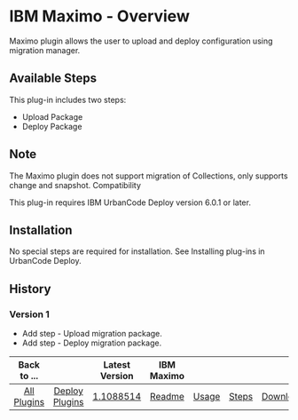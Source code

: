 
# IBM Maximo - Overview


Maximo plugin allows the user to upload and deploy configuration using migration manager.

## Available Steps

This plug-in includes two steps:

- Upload Package
- Deploy Package

## Note

The Maximo plugin does not support migration of Collections, only supports change and snapshot.
Compatibility

This plug-in requires IBM UrbanCode Deploy version 6.0.1 or later.

## Installation

No special steps are required for installation. See Installing plug-ins in UrbanCode Deploy.

## History

### Version 1

- Add step - Upload migration package.
- Add step - Deploy migration package.

|Back to ...||Latest Version|IBM Maximo  ||||
| :---: | :---: | :---: | :---: | :---: | :---: | :---: |
|[All Plugins](../../index.md)|[Deploy Plugins](../README.md)|[1.1088514](https://github.com/UrbanCode/IBM-UCD-PLUGINS/raw/main/files/maximo/plugins-maximo-1.1088514.zip)|[Readme](README.md)|[Usage](usage.md)|[Steps](steps.md)|[Downloads](downloads.md)|
